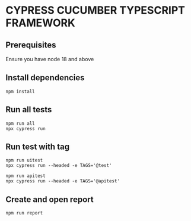 # CYPRESS CUCUMBER TYPESCRIPT FRAMEWORK

## Prerequisites

Ensure you have node 18 and above

## Install dependencies

```
npm install

```
## Run all tests

```
npm run all
npx cypress run
```

## Run test with tag

```
npm run uitest
npx cypress run --headed -e TAGS='@test'

npm run apitest
npx cypress run --headed -e TAGS='@apitest'

```

## Create and open report

```shell
npm run report
```

    